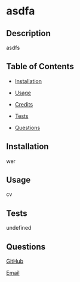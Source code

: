 

# asdfa



## Description

asdfs

## Table of Contents 

- [Installation](#installation)
- [Usage](#usage)

- [Credits](#credits)
- [Tests](#tests)
- [Questions](#questions)

## Installation

wer

## Usage

cv

## Tests

undefined



## Questions

[GitHub](https://github.com/asdfa)

[Email](asdfa)

  